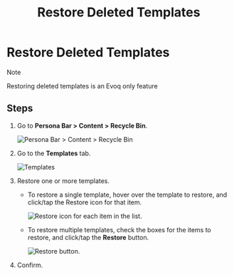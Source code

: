 ﻿---
uid: restore-deleted-templates
topic: restore-deleted-templates
locale: en
title: Restore Deleted Templates
dnneditions: Evoq Content,Evoq Engage
dnnversion: 09.02.00
parent-topic: administrators-pages-templates-overview
related-topics: create-template-based-on-page-pb-all,create-template-based-on-another-template-pb-all,edit-delete-template-pb-all,purge-deleted-templates
---

# Restore Deleted Templates

 > [!NOTE]
 > Restoring deleted templates is an Evoq only feature

## Steps

1.  Go to **Persona Bar \> Content \> Recycle Bin**.
    
    ![Persona Bar > Content > Recycle Bin](/images/scr-pbar-host-Content-E91.png)
    
2.  Go to the **Templates** tab.
    
    ![Templates](/images/scr-pbtabs-all-Content-RecycleBin-Templates-E91.png)
    
3.  Restore one or more templates.
    *   To restore a single template, hover over the template to restore, and click/tap the Restore icon for that item.
        
          
        
        ![Restore icon for each item in the list.](/images/scr-RecycleBin-Templates-Restore-icon-E91.png)
        
          
        
    *   To restore multiple templates, check the boxes for the items to restore, and click/tap the **Restore** button.
        
          
        
        ![Restore button.](/images/scr-RecycleBin-Templates-Select-Then-Restore-button-E91.png)
        
          
        
4.  Confirm.
